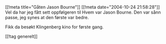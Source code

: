 [[!meta  title="Gåten Jason Bourne"]]
[[!meta  date="2004-10-24 21:58:28"]]
Vel da har jeg fått sett oppfølgeren til Hvem var Jason Bourne. Den var sånn passe, jeg synes at den første var bedre.

Fikk da besøkt Klingenberg kino for første gang.

[[!tag  generelt]]